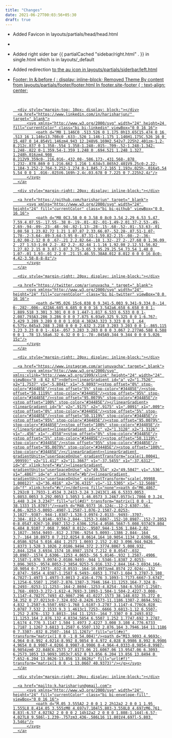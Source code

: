 ```yaml
---
title: "Changes"
date: 2021-06-27T00:03:56+05:30
draft: true
---
```


* Added Favicon in layouts/partials/head/head.html
<link href="/favicon.png" rel="icon" type="image/x-icon" />

* 
* Added right sider bar {{ partialCached "sidebar/right.html" . }} in single.html which is in layouts/_default
* Added redirection <a href="/"> to the au icon in layouts/partials/siderbar/left.html

* Footer:
    In &:before { : display: inline-block;
    Removed Theme By content from layouts/partials/footer/footer.html
    In footer.site-footer { : text-align: center;

    <br>
        
        <div style="margin-top: 10px; display: block;"></div>
        <a href="https://www.linkedin.com/in/harisharjun/" target="_blank">
            <svg xmlns="http://www.w3.org/2000/svg" width="24" height=24 fill="currentColor" class="bi bi-linkedin" viewBox="0 0 16 16">
                <path d="M0 1.146C0 .513.526 0 1.175 0h13.65C15.474 0 16 .513 16 1.146v13.708c0 .633-.526 1.146-1.175 1.146H1.175C.526 16 0 15.487 0 14.854V1.146zm4.943 12.248V6.169H2.542v7.225h2.401zm-1.2-8.212c.837 0 1.358-.554 1.358-1.248-.015-.709-.52-1.248-1.342-1.248-.822 0-1.359.54-1.359 1.248 0 .694.521 1.248 1.327 1.248h.016zm4.908 8.212V9.359c0-.216.016-.432.08-.586.173-.431.568-.878 1.232-.878.869 0 1.216.662 1.216 1.634v3.865h2.401V9.25c0-2.22-1.184-3.252-2.764-3.252-1.274 0-1.845.7-2.165 1.193v.025h-.016a5.54 5.54 0 0 1 .016-.025V6.169h-2.4c.03.678 0 7.225 0 7.225h2.4z"/>
            </svg>
        </a>

        <div style="margin-right: 20px; display: inline-block;"></div>

        <a href="https://github.com/harisharjun" target="_blank">
            <svg xmlns="http://www.w3.org/2000/svg" width="24" height="24" fill="currentColor" class="bi bi-github" viewBox="0 0 16 16">
                <path d="M8 0C3.58 0 0 3.58 0 8c0 3.54 2.29 6.53 5.47 7.59.4.07.55-.17.55-.38 0-.19-.01-.82-.01-1.49-2.01.37-2.53-.49-2.69-.94-.09-.23-.48-.94-.82-1.13-.28-.15-.68-.52-.01-.53.63-.01 1.08.58 1.23.82.72 1.21 1.87.87 2.33.66.07-.52.28-.87.51-1.07-1.78-.2-3.64-.89-3.64-3.95 0-.87.31-1.59.82-2.15-.08-.2-.36-1.02.08-2.12 0 0 .67-.21 2.2.82.64-.18 1.32-.27 2-.27.68 0 1.36.09 2 .27 1.53-1.04 2.2-.82 2.2-.82.44 1.1.16 1.92.08 2.12.51.56.82 1.27.82 2.15 0 3.07-1.87 3.75-3.65 3.95.29.25.54.73.54 1.48 0 1.07-.01 1.93-.01 2.2 0 .21.15.46.55.38A8.012 8.012 0 0 0 16 8c0-4.42-3.58-8-8-8z"/>
            </svg>
        </a>

        <div style="margin-right: 20px; display: inline-block;"></div>

        <a href="https://twitter.com/arjunuvacha_" target="_blank">
            <svg xmlns="http://www.w3.org/2000/svg" width="24" height="24" fill="currentColor" class="bi bi-twitter" viewBox="0 0 16 16">
                <path d="M5.026 15c6.038 0 9.341-5.003 9.341-9.334 0-.14 0-.282-.006-.422A6.685 6.685 0 0 0 16 3.542a6.658 6.658 0 0 1-1.889.518 3.301 3.301 0 0 0 1.447-1.817 6.533 6.533 0 0 1-2.087.793A3.286 3.286 0 0 0 7.875 6.03a9.325 9.325 0 0 1-6.767-3.429 3.289 3.289 0 0 0 1.018 4.382A3.323 3.323 0 0 1 .64 6.575v.045a3.288 3.288 0 0 0 2.632 3.218 3.203 3.203 0 0 1-.865.115 3.23 3.23 0 0 1-.614-.057 3.283 3.283 0 0 0 3.067 2.277A6.588 6.588 0 0 1 .78 13.58a6.32 6.32 0 0 1-.78-.045A9.344 9.344 0 0 0 5.026 15z"/>
            </svg>
        </a>

        <div style="margin-right: 20px; display: inline-block;"></div>

        <a href="https://www.instagram.com/arjunuvacha" target="_blank">
            <svg xmlns="http://www.w3.org/2000/svg" xmlns:xlink="http://www.w3.org/1999/xlink" height="24" width="24" viewBox="0 -8 62 67"><defs><linearGradient id="a" y2="1.7526" x2="1.7537" y1="-5.8041" x1="-5.8093"><stop offset="0%" stop-color="#34485E"/><stop offset="5%" stop-color="#34485E"/><stop offset="50.1119%" stop-color="#34485E"/><stop offset="95%" stop-color="#34485E"/><stop offset="95.0079%" stop-color="#34485E"/><stop offset="100%" stop-color="#34485E"/></linearGradient><linearGradient id="b" y2=".9175" x2=".9175" y1=".0091" x1=".009"><stop offset="0%" stop-color="#34485E"/><stop offset="5%" stop-color="#34485E"/><stop offset="50.1119%" stop-color="#34485E"/><stop offset="95%" stop-color="#34485E"/><stop offset="95.0079%" stop-color="#34485E"/><stop offset="100%" stop-color="#34485E"/></linearGradient><linearGradient id="c" y2="1.3128" x2="1.3126" y1="-.456" x1="-.4558"><stop offset="0%" stop-color="#34485E"/><stop offset="5%" stop-color="#34485E"/><stop offset="50.1119%" stop-color="#34485E"/><stop offset="95%" stop-color="#34485E"/><stop offset="95.0079%" stop-color="#34485E"/><stop offset="100%" stop-color="#34485E"/></linearGradient><linearGradient gradientUnits="userSpaceOnUse" gradientTransform="scale(1.00041 .99959)" y2="11.412" x2="11.3667" y1="-37.5455" x1="-37.6312" id="d" xlink:href="#a"/><linearGradient gradientUnits="userSpaceOnUse" y2="49.554" x2="49.5047" y1=".536" x1=".4867" id="e" xlink:href="#b"/><linearGradient gradientUnits="userSpaceOnUse" gradientTransform="scale(.99988 1.00012)" y2="36.4816" x2="36.4315" y1="-12.5305" x1="-12.5688" id="f" xlink:href="#c"/></defs><g fill="none"><path d="M6.4867 3.292c0 1.7933-1.4534 3.2413-3.24 3.2413C1.46 6.5333.0053 5.0853.0053 3.292.0053 1.5053 1.46.0573 3.2467.0573c1.7866 0 3.24 1.448 3.24 3.2347" fill="url(#d)" transform="matrix(1 0 0 -1 38.1333 15.8707)"/><path d="M48.9373 16.124c-.12-2.6307-.56-4.06-.9253-5.0093-.4907-1.2587-1.076-2.1587-2.0253-3.1027-.9387-.944-1.8387-1.528-3.0974-2.0133-.9493-.3707-2.384-.812-5.0146-.9374-2.844-.1253-3.6867-.152-10.8987-.152-7.2053 0-8.0547.0267-10.8987.152-2.6306.1254-4.0586.5667-5.008.9374C9.804 6.484 8.9107 7.068 7.9667 8.012c-.9507.944-1.536 1.844-2.02 3.1027-.3654.9493-.812 2.3786-.9254 5.0093-.1386 2.844-.164 3.7-.164 10.8973 0 7.212.0254 8.0614.164 10.9054.1134 2.6306.56 4.0586.9254 5.016.484 1.2573 1.0693 2.152 2.02 3.096.944.9426 1.8373 1.528 3.1026 2.0186.9494.372 2.3774.8067 5.008.932 2.844.1254 3.6934.1574 10.8987.1574 7.212 0 8.0547-.032 10.8987-.1574 2.6306-.1253 4.0653-.56 5.0146-.932 1.2587-.4906 2.1587-1.076 3.0974-2.0186.9493-.944 1.5346-1.8387 2.0253-3.096.3653-.9574.8053-2.3854.9253-5.016.132-2.844.164-3.6934.164-10.9054 0-7.1973-.032-8.0533-.164-10.8973zm4.8574 22.024c-.132 2.8747-.5854 4.8387-1.2587 6.5493-.6853 1.7747-1.604 3.2787-3.108 4.7827-1.4973 1.4973-3.0013 2.416-4.776 3.1093-1.7173.6667-3.6747 1.1254-6.5507 1.2507-2.876.1387-3.7946.164-11.1253.164-7.324 0-8.2493-.0253-11.1253-.164-2.8694-.1253-4.8254-.584-6.5507-1.2507-1.768-.6933-3.272-1.612-4.7693-3.1093-1.504-1.504-2.4227-3.008-3.1147-4.7827C.7493 42.9867.296 41.0227.1573 38.148.032 35.272 0 34.352 0 27.0213c0-7.324.032-8.2426.1573-11.1186.1387-2.8694.592-4.832 1.2587-6.5507.692-1.768 1.6107-3.2787 3.1147-4.776C6.028 3.0787 7.532 2.1533 9.3 1.4613c1.7253-.6666 3.6813-1.12 6.5507-1.252 2.876-.132 3.8013-.164 11.1253-.164 7.3307 0 8.2493.032 11.1253.164 2.876.132 4.8334.5854 6.5507 1.252 1.7747.692 3.2787 1.6174 4.776 3.1147 1.504 1.4973 2.4227 3.008 3.108 4.776.6733 1.7187 1.1267 3.6813 1.2587 6.5507.132 2.876.164 3.7946.164 11.1186 0 7.3307-.032 8.2507-.164 11.1267z" fill="url(#e)" transform="matrix(1 0 0 -1 0 54.004)"/><path d="M13.9093 4.9693c-4.964 0-8.992 4.0214-8.992 8.9854 0 4.972 4.028 8.9986 8.992 8.9986 4.9654 0 8.9987-4.0266 8.9987-8.9986 0-4.964-4.0333-8.9854-8.9987-8.9854zm0 22.848C6.2573 27.8173.06 21.6067.06 13.9547.06 6.3093 6.2573.1053 13.9093.1053c7.652 0 13.856 6.204 13.856 13.8494 0 7.652-6.204 13.8626-13.856 13.8626z" fill="url(#f)" transform="matrix(1 0 0 -1 13.0667 40.9373)"/></g></svg>
        </a>

        <div style="margin-right: 20px; display: inline-block;"></div>

        <a href="mailto:k.harisharjun@gmail.com">
            <svg xmlns="http://www.w3.org/2000/svg" width="24" height="24" fill="currentColor" class="bi bi-envelope-fill" viewBox="0 0 16 16">
                <path d="M.05 3.555A2 2 0 0 1 2 2h12a2 2 0 0 1 1.95 1.555L8 8.414.05 3.555zM0 4.697v7.104l5.803-3.558L0 4.697zM6.761 8.83l-6.57 4.027A2 2 0 0 0 2 14h12a2 2 0 0 0 1.808-1.144l-6.57-4.027L8 9.586l-1.239-.757zm3.436-.586L16 11.801V4.697l-5.803 3.546z"/>
            </svg>
        </a>
